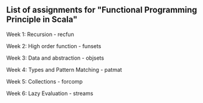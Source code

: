 ## List of assignments for "Functional Programming Principle in Scala"

Week 1: Recursion - recfun

Week 2: High order function - funsets

Week 3: Data and abstraction - objsets

Week 4: Types and Pattern Matching - patmat

Week 5: Collections - forcomp

Week 6: Lazy Evaluation - streams

